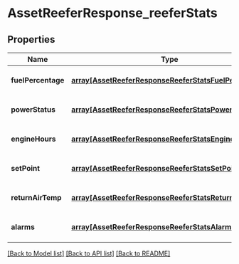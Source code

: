 # AssetReeferResponse_reeferStats

## Properties
Name | Type | Description | Notes
------------ | ------------- | ------------- | -------------
**fuelPercentage** | [**array[AssetReeferResponseReeferStatsFuelPercentage]**](AssetReeferResponseReeferStatsFuelPercentage.md) |  | [optional] [default to null]
**powerStatus** | [**array[AssetReeferResponseReeferStatsPowerStatus]**](AssetReeferResponseReeferStatsPowerStatus.md) |  | [optional] [default to null]
**engineHours** | [**array[AssetReeferResponseReeferStatsEngineHours]**](AssetReeferResponseReeferStatsEngineHours.md) |  | [optional] [default to null]
**setPoint** | [**array[AssetReeferResponseReeferStatsSetPoint]**](AssetReeferResponseReeferStatsSetPoint.md) |  | [optional] [default to null]
**returnAirTemp** | [**array[AssetReeferResponseReeferStatsReturnAirTemp]**](AssetReeferResponseReeferStatsReturnAirTemp.md) |  | [optional] [default to null]
**alarms** | [**array[AssetReeferResponseReeferStatsAlarms1]**](AssetReeferResponseReeferStatsAlarms1.md) |  | [optional] [default to null]

[[Back to Model list]](../README.md#documentation-for-models) [[Back to API list]](../README.md#documentation-for-api-endpoints) [[Back to README]](../README.md)


